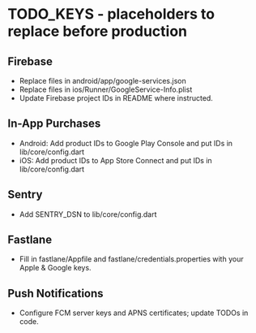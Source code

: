 # TODO_KEYS - placeholders to replace before production

## Firebase
- Replace files in android/app/google-services.json
- Replace files in ios/Runner/GoogleService-Info.plist
- Update Firebase project IDs in README where instructed.

## In-App Purchases
- Android: Add product IDs to Google Play Console and put IDs in lib/core/config.dart
- iOS: Add product IDs to App Store Connect and put IDs in lib/core/config.dart

## Sentry
- Add SENTRY_DSN to lib/core/config.dart

## Fastlane
- Fill in fastlane/Appfile and fastlane/credentials.properties with your Apple & Google keys.

## Push Notifications
- Configure FCM server keys and APNS certificates; update TODOs in code.

